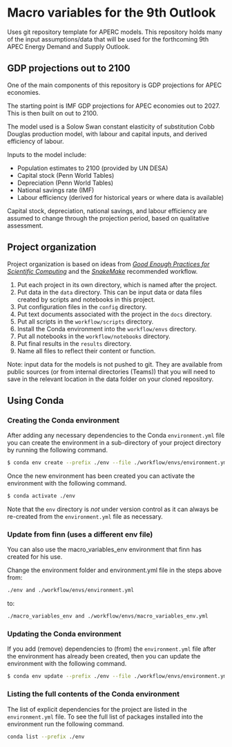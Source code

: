 # Macro variables for the 9th Outlook
Uses git repository template for APERC models. This repository holds many of the input assumptions/data that will be used for the forthcoming 9th APEC Energy Demand and Supply Outlook.

## GDP projections out to 2100
One of the main components of this repository is GDP projections for APEC economies.

The starting point is IMF GDP projections for APEC economies out to 2027. This is then built on out to 2100.

The model used is a Solow Swan constant elasticity of substitution Cobb Douglas production model, with labour and capital inputs, and derived efficiency of labour. 

Inputs to the model include:

- Population estimates to 2100 (provided by UN DESA)
- Capital stock (Penn World Tables)
- Depreciation (Penn World Tables)
- National savings rate (IMF)
- Labour efficiency (derived for historical years or where data is available)

Capital stock, depreciation, national savings, and labour efficiency are assumed to change through the projection period, based on qualitative assessment.

## Project organization

Project organization is based on ideas from [_Good Enough Practices for Scientific Computing_](https://journals.plos.org/ploscompbiol/article?id=10.1371/journal.pcbi.1005510) and the [_SnakeMake_](https://snakemake.readthedocs.io/en/stable/snakefiles/deployment.html) recommended workflow. 

1. Put each project in its own directory, which is named after the project.
2. Put data in the `data` directory. This can be input data or data files created by scripts and notebooks in this project.
3. Put configuration files in the `config` directory.
4. Put text documents associated with the project in the `docs` directory.
5. Put all scripts in the `workflow/scripts` directory.
6. Install the Conda environment into the `workflow/envs` directory. 
7. Put all notebooks in the `workflow/notebooks` directory.
8. Put final results in the `results` directory.
9. Name all files to reflect their content or function.

Note: input data for the models is not pushed to git. They are available from public sources (or from internal directories (Teams)) that you will need to save in the relevant location in the data folder on your cloned repository.

## Using Conda

### Creating the Conda environment

After adding any necessary dependencies to the Conda `environment.yml` file you can create the 
environment in a sub-directory of your project directory by running the following command.

```bash
$ conda env create --prefix ./env --file ./workflow/envs/environment.yml
```
Once the new environment has been created you can activate the environment with the following 
command.

```bash
$ conda activate ./env
```

Note that the `env` directory is *not* under version control as it can always be re-created from 
the `environment.yml` file as necessary.

### Update from finn (uses a different env file)
You can also use the macro_variables_env environment that finn has created for his use. 

Change the environment folder and environment.yml file in the steps above from:  
```bash
./env and ./workflow/envs/environment.yml 
```

to:
```bash
./macro_variables_env and ./workflow/envs/macro_variables_env.yml
```

### Updating the Conda environment

If you add (remove) dependencies to (from) the `environment.yml` file after the environment has 
already been created, then you can update the environment with the following command.

```bash
$ conda env update --prefix ./env --file ./workflow/envs/environment.yml --prune
```

### Listing the full contents of the Conda environment

The list of explicit dependencies for the project are listed in the `environment.yml` file. To see the full list of packages installed into the environment run the following command.

```bash
conda list --prefix ./env
```

